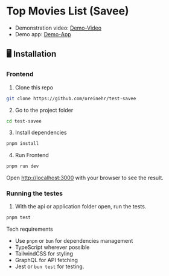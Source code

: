 # Top Movies List (Savee)

 - Demonstration video: [Demo-Video](https://drive.google.com/file/d/1hkNqlAX50MvdNX1KSbRIf8dtPsqIKlT3/view?usp=sharing)
 - Demo app: [Demo-App](https://test-savee-git-main-guilherme-reinehrs-projects.vercel.app/)


## 🖥️ Installation

### Frontend

1. Clone this repo
```bash
git clone https://github.com/oreinehr/test-savee
```

2. Go to the project folder
```bash
cd test-savee
```

3. Install dependencies
```bash
pnpm install
```

4. Run Frontend
```bash
pnpm run dev
```

Open [http://localhost:3000](http://localhost:3000) with your browser to see the result.


### Running the testes

1. With the api or application folder open, run the tests.
```bash
pnpm test
```

Tech requirements
- Use `pnpm` or `bun` for dependencies management
- TypeScript wherever possible
- TailwindCSS for styling
- GraphQL for API fetching
- Jest or `bun test` for testing.